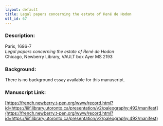 ```yaml
---
layout: default
title: Legal papers concerning the estate of René de Hodon
utl_id: 67
---
```


### Description:

Paris, 1696-7<br>
_Legal papers concerning the estate of René de Hodon_<br>
Chicago, Newberry Library, VAULT box Ayer MS 2193

### Background:

There is no background essay available for this manuscript.

### Manuscript Link:

[https://french.newberry.t-pen.org/www/record.html?id=https://iiif.library.utoronto.ca/presentation/v2/paleography:492/manifest](https://french.newberry.t-pen.org/www/record.html?id=https://iiif.library.utoronto.ca/presentation/v2/paleography:492/manifest)
